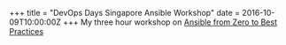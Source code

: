 +++
title = "DevOps Days Singapore Ansible Workshop"
date = 2016-10-09T10:00:00Z
+++
My three hour workshop on [Ansible from Zero to Best Practices](/devops-singapore-2016/)
